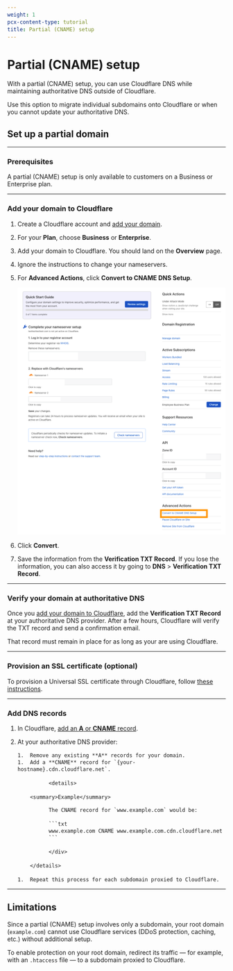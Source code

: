 ```yaml
---
weight: 1
pcx-content-type: tutorial
title: Partial (CNAME) setup
---
```


# Partial (CNAME) setup

With a partial (CNAME) setup, you can use Cloudflare DNS while maintaining authoritative DNS outside of Cloudflare.

Use this option to migrate individual subdomains onto Cloudflare or when you cannot update your authoritative DNS.

## Set up a partial domain

---

### Prerequisites

A partial (CNAME) setup is only available to customers on a Business or Enterprise plan.

---

### Add your domain to Cloudflare

1. Create a Cloudflare account and [add your domain](https://support.cloudflare.com/hc/articles/201720164).
1. For your **Plan**, choose **Business** or **Enterprise**.
1. Add your domain to Cloudflare. You should land on the **Overview** page.
1. Ignore the instructions to change your nameservers.
1. For **Advanced Actions**, click **Convert to CNAME DNS Setup**.

   ![On your domain's overview page, click Convert to CNAME DNS Setup](../static/dns_cname_setup.png)

1. Click **Convert**.
1. Save the information from the **Verification TXT Record**. If you lose the information, you can also access it by going to **DNS** > **Verification TXT Record**.

---

### Verify your domain at authoritative DNS

Once you [add your domain to Cloudflare](#add-your-domain-to-cloudflare), add the **Verification TXT Record** at your authoritative DNS provider. After a few hours, Cloudflare will verify the TXT record and send a confirmation email.

That record must remain in place for as long as your are using Cloudflare.

---

### Provision an SSL certificate (optional)

To provision a Universal SSL certificate through Cloudflare, follow [these instructions](https://developers.cloudflare.com/ssl/edge-certificates/universal-ssl/enable-universal-ssl#non-authoritative-partial-domains).

---

### Add DNS records

1.  In Cloudflare, [add an **A** or **CNAME** record](/manage-dns-records#create-dns-records).
1.  At your authoritative DNS provider:

        1.  Remove any existing **A** records for your domain.
        1.  Add a **CNAME** record for `{your-hostname}.cdn.cloudflare.net`.

                  <details>

            <summary>Example</summary>

    <div>

                  The CNAME record for `www.example.com` would be:

                  ```txt
                  www.example.com CNAME www.example.com.cdn.cloudflare.net
                  ```

                  </div>

            </details>

        1.  Repeat this process for each subdomain proxied to Cloudflare.

---

## Limitations

Since a partial (CNAME) setup involves only a subdomain, your root domain (`example.com`) cannot use Cloudflare services (DDoS protection, caching, etc.) without additional setup.

To enable protection on your root domain, redirect its traffic — for example, with an `.htaccess` file — to a subdomain proxied to Cloudflare.